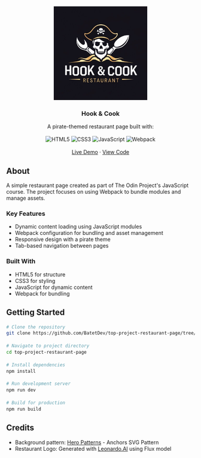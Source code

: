 <a id="readme-top"></a>

<!-- PROJECT LOGO -->
<br />
<div align="center">
  <a href="https://github.com/franbtt/restaurant-page">
    <img src="src/assets/logo.jpg" alt="Logo" width="250" height="250">
  </a>

  <h3 align="center">Hook & Cook</h3>

  <p align="center">
    A pirate-themed restaurant page built with:
    <br />
    <br />
    <img src="https://img.shields.io/badge/html5-%23E34F26.svg?style=for-the-badge&logo=html5&logoColor=white" alt="HTML5">
    <img src="https://img.shields.io/badge/css3-%231572B6.svg?style=for-the-badge&logo=css3&logoColor=white" alt="CSS3">
    <img src="https://img.shields.io/badge/javascript-%23323330.svg?style=for-the-badge&logo=javascript&logoColor=%23F7DF1E" alt="JavaScript">
    <img src="https://img.shields.io/badge/webpack-%238DD6F9.svg?style=for-the-badge&logo=webpack&logoColor=black" alt="Webpack">
    <br />
    <br />
    <a href="https://batetdev.github.io/top-project-restaurant-page/">Live Demo</a>
    ·
    <a href="https://github.com/BatetDev/top-project-restaurant-page/tree/main">View Code</a>
  </p>
</div>

## About

A simple restaurant page created as part of The Odin Project's JavaScript course. The project focuses on using Webpack to bundle modules and manage assets.

### Key Features

- Dynamic content loading using JavaScript modules
- Webpack configuration for bundling and asset management
- Responsive design with a pirate theme
- Tab-based navigation between pages

### Built With

- HTML5 for structure
- CSS3 for styling
- JavaScript for dynamic content
- Webpack for bundling

## Getting Started

```bash
# Clone the repository
git clone https://github.com/BatetDev/top-project-restaurant-page/tree/main

# Navigate to project directory
cd top-project-restaurant-page

# Install dependencies
npm install

# Run development server
npm run dev

# Build for production
npm run build
```

## Credits

- Background pattern: [Hero Patterns](https://heropatterns.com/) - Anchors SVG Pattern
- Restaurant Logo: Generated with [Leonardo.AI](https://leonardo.ai/) using Flux model
